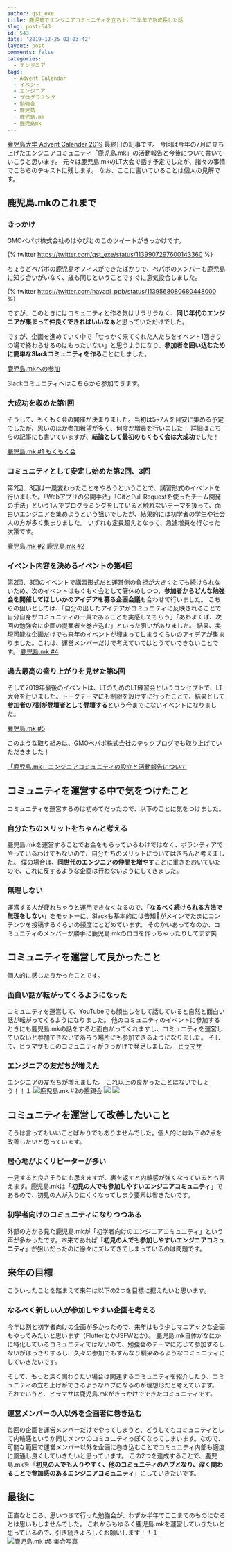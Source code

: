 ```yaml
---
author: qst_exe
title: 鹿児島でエンジニアコミュニティを立ち上げて半年で急成長した話
slug: post-543
id: 543
date: '2019-12-25 02:03:42'
layout: post
comments: false
categories:
  - エンジニア
tags:
  - Advent Calendar
  - イベント
  - エンジニア
  - プログラミング
  - 勉強会
  - 鹿児島
  - 鹿児島.mk
  - 鹿児島mk
---
```


[鹿児島大学 Advent Calender 2019](https://qiita.com/advent-calendar/2019/kagoshima) 最終日の記事です。 今回は今年の7月に立ち上げたエンジニアコミュニティ「鹿児島.mk」の活動報告と今後について書いていこうと思います。 元々は鹿児島.mkのLT大会で話す予定でしたが、諸々の事情でこちらのテキストに残します。 なお、ここに書いていることは個人の見解です。

## 鹿児島.mkのこれまで

### きっかけ

GMOペパボ株式会社のはやぴとのこのツイートがきっかけです。 

{% twitter https://twitter.com/qst_exe/status/1139907297600143360 %}

ちょうどペパボの鹿児島オフィスができたばかりで、ペパボのメンバーも鹿児島に知り合いがいなく、歳も同じということですぐに意気投合しました。 

{% twitter https://twitter.com/hayapi_ppb/status/1139568080680448000 %}

ですが、このときにはコミュニティと作る気はサラサラなく、<span class="pinkline" style="font-weight:bold">同じ年代のエンジニアが集まって仲良くできればいいなぁ</span>と思っていただけでした。
 
 ですが、企画を進めていく中で「<span class="pinkline">せっかく来てくれた人たちをイベント1回きりの場で終わらせるのはもったいない</span>」と思うようになり、<span class="pinkline" style="font-weight:bold">参加者を囲い込むために簡単なSlackコミュニティを作る</span>ことにしました。 
 
 [鹿児島.mkへの参加](https://join.slack.com/t/kagoshima-mk/shared_invite/enQtNjg0Njk0Nzk2NTk3LTdmODUzMDJjYzlkODVmMDdiZTBkOTU0NGMzY2NkYzU4YTE1YjZjNjU0OWUxZmZmZGRhNTFmOTM3NDUyODcxNjc) 
 
 Slackコミュニティへはこちらから参加できます。

### 大成功を収めた第1回

そうして、もくもく会の開催が決まりました。当初は5~7人を目安に集める予定でしたが、<span class="pinkline">思いのほか参加希望が多く、何度か増員</span>を行いました！ 詳細はこちらの記事にも書いていますが、<span class="pinkline" style="font-weight:bold">結論として最初のもくもく会は大成功</span>でした！ 

[鹿児島.mk #1 もくもく会](https://kusutan.com/engineer/158/)

### コミュニティとして安定し始めた第2回、3回

第2回、3回は一風変わったことをやろうということで、講習形式のイベントを行いました。「<span class="pinkline">Webアプリの公開手法</span>」「<span class="pinkline">GitとPull Requestを使ったチーム開発の手法</span>」という1人でプログラミングをしていると触れないテーマを扱って、面白いエンジニアを集めようという狙いでしたが、結果的には初学者の学生や社会人の方が多く集まりました。 いずれも定員超えとなって、急遽増員を行なった次第です。 

[鹿児島.mk #2](https://kusutan.com/engineer/357/) [鹿児島.mk #2](https://kusutan.com/engineer/447/)

### イベント内容を決めるイベントの第4回

第2回、3回のイベントで講習形式だと運営側の負担が大きくとても続けられないため、次のイベントはもくもく会として箸休めしつつ、<span class="pinkline" style="font-weight:bold">参加者からどんな勉強会を開催してほしいかのアイデアを募る企画会議</span>も合わせて行いました。 こちらの狙いとしては、「<span class="pinkline">自分の出したアイデアがコミュニティに反映されることで自分自身がコミュニティの一員であることを実感してもらう</span>」「<span class="pinkline">あわよくば、次回の勉強会に企画の提案者を巻き込む</span>」といった狙いがありました。 結果、実現可能な企画だけでも来年のイベントが埋まってしまうくらいのアイデアが集まりました。これは、運営メンバーだけで考えていてはとうていできないことです。 [鹿児島.mk #4](https://kusutan.com/engineer/500/)

### 過去最高の盛り上がりを見せた第5回

そして2019年最後のイベントは、LTのためのLT練習会というコンセプトで、LT大会を行いました。トークテーマにも制限を設けずに行ったことで、結果として<span class="pinkline" style="font-weight:bold">参加者の7割が登壇者として登壇する</span>という今までにないイベントになりました。 

[鹿児島.mk #5](https://kusutan.com/engineer/528/) 

このような取り組みは、GMOペパボ株式会社のテックブログでも取り上げていただきました！ 

[「鹿児島.mk」エンジニアコミュニティの設立と活動報告について](https://tech.pepabo.com/2019/11/07/kagoshima-dot-mk/)

## コミュニティを運営する中で気をつけたこと

コミュニティを運営するのは初めてだったので、以下のことに気をつけました。

### 自分たちのメリットをちゃんと考える

鹿児島.mkを運営することでお金をもらっているわけではなく、ボランティアでやっているわけでもないので、自分たちのメリットについてはきちんと考えました。 僕の場合は、<span class="pinkline" style="font-weight:bold">同世代のエンジニアの仲間を増やす</span>ことに重きをおいていたので、これに反するような企画は行わないようにしてきました。

### 無理しない

運営する人が疲れちゃうと運用できなくなるので、「<span class="pinkline" style="font-weight:bold">なるべく続けられる方法で無理をしない</span>」をモットーに、Slackも基本的には告知がメインでたまにコンテンツを投稿するくらいの頻度にとどめています。 そのかいあってなのか、コミュニティのメンバーが勝手に鹿児島.mkのロゴを作っちゃったりしてます笑

## コミュニティを運営して良かったこと

個人的に感じた良かったことです。

### 面白い話が転がってくるようになった

コミュニティを運営して、YouTubeでも顔出しをして話していると<span class="pinkline">自然と面白い話が転がってくる</span>ようになりました。 他のコミュニティのイベントに参加するときにも鹿児島.mkの話をすると面白がってくれますし、コミュニティを運営していないと参加できないであろう場所にも参加できるようになりました。 そして、ヒラマサもこのコミュニティがきっかけで発足しました。 [ヒラマサ](https://kusutan.com/hiramasa/344/)

### エンジニアの友だちが増えた

エンジニアの友だちが増えました。 これ以上の良かったことはないでしょう！！１ ![鹿児島.mk #2の懇親会](https://storage.googleapis.com/kusutan/2019/12/d5b6715f-ios-の画像-1024x768.jpg) [ ![](https://www28.a8.net/svt/bgt?aid=191130306593&wid=001&eno=01&mid=s00000016735001050000&mc=1)](https://px.a8.net/svt/ejp?a8mat=35SL36+9T22IA+3L4M+691UP) ![](https://www12.a8.net/0.gif?a8mat=35SL36+9T22IA+3L4M+691UP)

## コミュニティを運営して改善したいこと

そうは言ってもいいことばかりでもありませんでした。個人的には以下の2点を改善したいと思っています。

### 居心地がよくリピーターが多い

一見すると良さそうにも思えますが、裏を返すと内輪感が強くなっているとも言えます。鹿児島.mkは「<span class="pinkline" style="font-weight:bold">初見の人でも参加しやすいエンジニアコミュニティ</span>」であるので、初見の人が入りにくくなってしまう要素は省きたいです。

### 初学者向けのコミュニティになりつつある

外部の方から見た鹿児島.mkが「<span class="pinkline">初学者向けのエンジニアコミュニティ</span>」という声が多かったです。本来であれば「<span class="pinkline" style="font-weight:bold">初見の人でも参加しやすいエンジニアコミュニティ</span>」が狙いだったのに徐々にズレてきてしまっているのは問題です。

## 来年の目標

こういったことを踏まえて来年は以下の2つを目標に据えたいと思います。

### なるべく新しい人が参加しやすい企画を考える

今年は割と初学者向けの企画が多かったので、来年はもう少しマニアックな企画もやってみたいと思います（FlutterとかJSFWとか）。 <span class="pinkline">鹿児島.mk自体がなにかに特化しているコミュニティではない</span>ので、勉強会のテーマに応じて参加するしないがはっきりするし、久々の参加でもすんなり馴染めるようなコミュニティにしていきたいです。 

そして、もっと<span class="pinkline">深く関わりたい場合は関連するコミュニティを紹介</span>したり、<span class="pinkline">コミュニティの立ち上げができるようなハブ</span>になるのが理想形だと考えています。 それでいうと、ヒラマサは鹿児島.mkがきっかけでできたコミュニティです。

### 運営メンバーの人以外を企画者に巻き込む

毎回の企画を運営メンバーだけでやってしまうと、どうしてもコミュニティとして内輪感というか同じメンツのコミュニティっぽくなってしまいます。なので、可能な範囲で<span class="pinkline">運営メンバー以外を企画に巻き込むことでコミュニティ内部も適度に風通し良くしていきたい</span>と思っています。 この2つを達成することで、鹿児島.mkを「<span class="pinkline" style="font-weight:bold">初見の人でも入りやすく、他のコミュニティのハブとなり、深く関わることで参加感のあるエンジニアコミュニティ</span>」にしていきたいです。

## 最後に

正直なところ、思いつきで行った勉強会が、わずか半年でここまでのものになるとは思いもしませんでした。 これからもゆるく鹿児島.mkを運営していきたいと思っているので、引き続きよろしくお願いします！！１ ![鹿児島.mk #5 集合写真](https://storage.googleapis.com/kusutan/2019/12/21ac9fbc-20191220_205520-1024x576.jpg)
